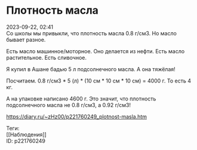 Плотность масла
================

   
 2023-09-22, 02:41   
  Со школы мы привыкли, что плотность масла 0.8 г/см3. Но масло бывает разное.   
   
 Есть масло машинное/моторное. Оно делается из нефти. Есть масло растительное. Есть сливочное.   
   
 Я купил в Ашане бадью 5 л подсолнечного масла. А она тяжёлая!   
   
 Посчитаем. 0.8 г/см3 \* 5 (л) \* (10 см \* 10 см \* 10 см) = 4000 г. То есть 4 кг.   
   
 А на упаковке написано 4600 г. Это значит, что плотность подсолнечного масла не 0.8 г/см3, а 0.92 г/см3!   
    
 <https://diary.ru/~zHz00/p221760249_plotnost-masla.htm>   
   
 Теги:   
 [[Наблюдения]]   
 ID: p221760249